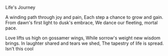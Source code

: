 Life's Journey

A winding path through joy and pain, Each step a chance to grow and gain. From dawn's first light to dusk's embrace, We dance our fleeting, mortal pace.

Love lifts us high on gossamer wings, While sorrow's weight new wisdom brings. In laughter shared and tears we shed, The tapestry of life is spread. Isn't this cool
